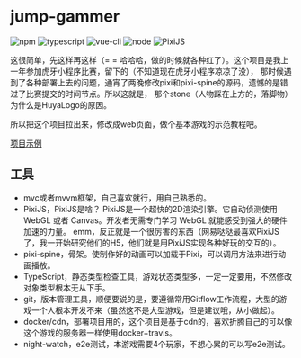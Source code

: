 # jump-gammer
![npm](https://img.shields.io/badge/npm-v6.13.1-blue)
![typescript](https://img.shields.io/badge/typescript-v3.4.3-blue)
![vue-cli](https://img.shields.io/badge/vue--cli-v3.11.0-blue)
![node](https://img.shields.io/badge/node-v10.0.0-blue)
![PixiJS](https://img.shields.io/badge/PixiJS-v5.0.0-green)

这很简单，先这样再这样（= = 哈哈哈，做的时候就各种红了）。这个项目是我上一年参加虎牙小程序比赛，留下的（不知道现在虎牙小程序凉凉了没），
那时候遇到了各种部署上去的问题，通宵了两晚修改pixi和pixi-spine的源码，遗憾的是错过了比赛提交的时间节点。所以这就是，
那个stone（人物踩在上方的，落脚物）为什么是HuyaLogo的原因。

所以把这个项目拉出来，修改成web页面，做个基本游戏的示范教程吧。

[项目示例](http://web.debug.psy-1.com/cosleep/dragonboat?from=singlemessage)

## 工具
* mvc或者mvvm框架，自己喜欢就行，用自己熟悉的。
* PixiJS，PixiJS是啥？
PixiJS是一个超快的2D渲染引擎。它自动侦测使用 WebGL 或者 Canvas。开发者无需专门学习 WebGL 就能感受到强大的硬件加速的力量。
emm，反正就是一个很厉害的东西（网易哒哒最喜欢PixiJS了，我一开始研究他们的H5，他们就是用PixiJS实现各种好玩的交互的）。
* pixi-spine，骨架。使制作好的动画可以加载于Pixi，可以调用方法来进行动画播放。
* TypeScript，静态类型检查工具，游戏状态类型多，一定一定要用，不然修改对象类型根本无从下手。
* git，版本管理工具，顺便要说的是，要遵循常用Gitflow工作流程，大型的游戏一个人根本开发不来（虽然这不是大型游戏，但是建议哦，从小做起）。
* docker/cdn，部署项目用的，这个项目是基于cdn的，喜欢折腾自己的可以像这个游戏的服务器一样使用docker+travis。
* night-watch，e2e测试，本游戏需要4个玩家，不想心累的可以写e2e测试。

## 
